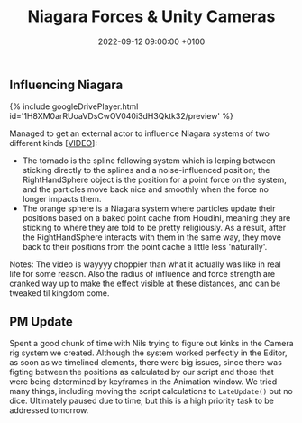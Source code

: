 ﻿---
layout: post 
title:  "Niagara Forces & Unity Cameras"
date:   2022-09-12 09:00:00 +0100 
categories: [unreal, unity, niagara]
---

## Influencing Niagara


{% include googleDrivePlayer.html id='1H8XM0arRUoaVDsCwOV040i3dH3Qktk32/preview' %}

Managed to get an external actor to influence Niagara systems of two different kinds [[VIDEO](https://drive.google.com/file/d/1H8XM0arRUoaVDsCwOV040i3dH3Qktk32/view?usp=sharing)]:
- The tornado is the spline following system which is lerping between sticking directly to the splines and a noise-influenced position; the RightHandSphere object is the position for a point force on the system, and the particles move back nice and smoothly when the force no longer impacts them.
- The orange sphere is a Niagara system where particles update their positions based on a baked point cache from Houdini, meaning they are sticking to where they are told to be pretty religiously. As a result, after the RightHandSphere interacts with them in the same way, they move back to their positions from the point cache a little less 'naturally'.

Notes: The video is wayyyy choppier than what it actually was like in real life for some reason. Also the radius of influence and force strength are cranked way up to make the effect visible at these distances, and can be tweaked til kingdom come.

## PM Update

Spent a good chunk of time with Nils trying to figure out kinks in the Camera rig system we created. Although the system worked perfectly in the Editor, as soon as we timelined elements, there were big issues, since there was figting between the positions as calculated by our script and those that were being determined by keyframes in the Animation window. We tried many things, including moving the script calculations to `LateUpdate()` but no dice. Ultimately paused due to time, but this is a high priority task to be addressed tomorrow.